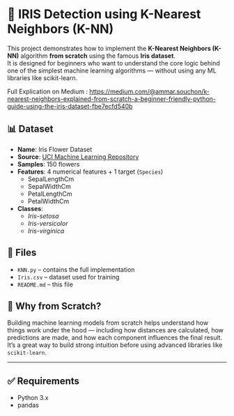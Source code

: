 # 🌸 IRIS Detection using K-Nearest Neighbors (K-NN)

This project demonstrates how to implement the **K-Nearest Neighbors (K-NN)** algorithm **from scratch** using the famous **Iris dataset**.  
It is designed for beginners who want to understand the core logic behind one of the simplest machine learning algorithms — without using any ML libraries like scikit-learn.

Full Explication on Medium : https://medium.com/@ammar.souchon/k-nearest-neighbors-explained-from-scratch-a-beginner-friendly-python-guide-using-the-iris-dataset-fbe7ecfd540b

## 📊 Dataset
- **Name**: Iris Flower Dataset  
- **Source**: [UCI Machine Learning Repository](https://www.kaggle.com/datasets/himanshunakrani/iris-dataset)  
- **Samples**: 150 flowers  
- **Features**: 4 numerical features + 1 target (`Species`)  
  - SepalLengthCm  
  - SepalWidthCm  
  - PetalLengthCm  
  - PetalWidthCm  
- **Classes**:  
  - *Iris-setosa*  
  - *Iris-versicolor*  
  - *Iris-virginica*

## 📁 Files
- `KNN.py` – contains the full implementation
- `Iris.csv` – dataset used for training
- `README.md` – this file

## 🧠 Why from Scratch?

Building machine learning models from scratch helps understand how things work under the hood — including how distances are calculated, how predictions are made, and how each component influences the final result.  
It’s a great way to build strong intuition before using advanced libraries like `scikit-learn`.

---

## ✅ Requirements

- Python 3.x  
- pandas  
